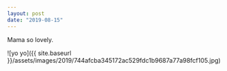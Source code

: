 ```yaml
---
layout: post
date: "2019-08-15"
---
```


Mama so lovely.

![yo yo]({{ site.baseurl }}/assets/images/2019/744afcba345172ac529fdc1b9687a77a98fcf105.jpg)
